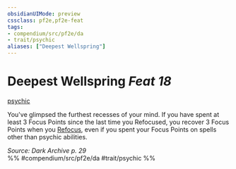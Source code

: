 ```yaml
---
obsidianUIMode: preview
cssclass: pf2e,pf2e-feat
tags:
- compendium/src/pf2e/da
- trait/psychic
aliases: ["Deepest Wellspring"]
---
```

# Deepest Wellspring  *Feat 18*  
[psychic](../../rules/traits/psychic-da.md)  


You've glimpsed the furthest recesses of your mind. If you have spent at least 3 Focus Points since the last time you Refocused, you recover 3 Focus Points when you [Refocus](../../rules/actions/refocus.md), even if you spent your Focus Points on spells other than psychic abilities.

*Source: Dark Archive p. 29*  
%% #compendium/src/pf2e/da #trait/psychic %%